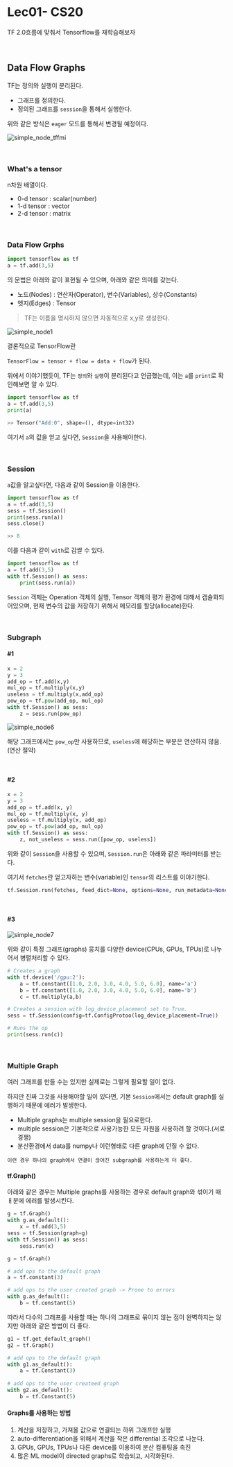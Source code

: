 # Lec01- CS20

TF 2.0흐름에 맞춰서 Tensorflow를 재학습해보자

​    

## Data Flow Graphs

TF는 정의와 실행이 분리된다.

- 그래프를 정의한다.
- 정의된 그래프를 `session`을 통해서 실행한다.



위와 같은 방식은 `eager` 모드를 통해서 변경될 예정이다.



![simple_node_tffmi](https://user-images.githubusercontent.com/13328380/50572264-64c58a80-0dff-11e9-85ad-9a692279e763.jpg)



​    

### What's a tensor

n차원 배열이다.

- 0-d tensor : scalar(number)
- 1-d tensor : vector
- 2-d tensor : matrix

​    

### Data Flow Grphs



```python
import tensorflow as tf
a = tf.add(3,5)
```



의 문법은 아래와 같이 표현될 수 있으며, 아래와 같은 의미를 갖는다.

- 노드(Nodes) : 연산자(Operator), 변수(Variables), 상수(Constants)
- 엣지(Edges) : Tensor



> TF는 이름을 명시하지 않으면 자동적으로 x,y로 생성한다.



![simple_node1](https://user-images.githubusercontent.com/13328380/50572295-36947a80-0e00-11e9-8cff-54748f4c61b0.jpg)



결론적으로 TensorFlow란

`TensorFlow = tensor + flow = data + flow`가 된다.



위에서 이야기했듯이, TF는 `정의`와 `실행`이 분리된다고 언급했는데, 이는 `a`를 `print`로 확인해보면 알 수 있다.

```python
import tensorflow as tf
a = tf.add(3,5)
print(a)

>> Tensor("Add:0", shape=(), dtype=int32)
```



여기서 `a`의 값을 얻고 싶다면, `Session`을 사용해야한다.

​    

### Session

`a`값을 알고싶다면, 다음과 같이 Session을 이용한다.

```python
import tensorflow as tf
a = tf.add(3,5)
sess = tf.Session()
print(sess.run(a))
sess.close()

>> 8
```



이를 다음과 같이 `with`로 감쌀 수 있다.

```python
import tensorflow as tf
a = tf.add(3,5)
with tf.Session() as sess:
    print(sess.run(a))
```



`Session` 객체는 Operation 객체의 실행, Tensor 객체의 평가 환경에 대해서 캡슐화되어있으며, 현재 변수의 값을 저장하기 위해서 메모리를 할당(allocate)한다.

​    

### Subgraph

#### #1

```python
x = 2
y = 3
add_op = tf.add(x,y)
mul_op = tf.multiply(x,y)
useless = tf.multiply(x,add_op)
pow_op = tf.pow(add_op, mul_op)
with tf.Session() as sess:
    z = sess.run(pow_op)
```



![simple_node6](https://user-images.githubusercontent.com/13328380/50572439-39916a00-0e04-11e9-9cf4-c827c9dbd646.jpg)



해당 그래프에서는 `pow_op`만 사용하므로, `useless`에 해당하는 부분은 연산하지 않음.(연산 절약)

​    

#### #2

```python
x = 2
y = 3
add_op = tf.add(x, y)
mul_op = tf.multiply(x, y)
useless = tf.multiply(x, add_op)
pow_op = tf.pow(add_op, mul_op)
with tf.Session() as sess:
    z, not_useless = sess.run([pow_op, useless])
```



위와 같이 `Session`을 사용할 수 있으며, `Session.run`은 아래와 같은 파라미터를 받는다.

여기서 `fetches`란 얻고자하는 변수(variable)인 `tensor`의 리스트를 이야기한다.



```python
tf.Session.run(fetches, feed_dict=None, options=None, run_metadata=None)
```

​    

#### #3

![simple_node7](https://user-images.githubusercontent.com/13328380/50573197-343b1c00-0e12-11e9-82c3-267d9c0f3508.jpg)



위와 같이 특정 그래프(graphs) 뭉치를 다양한 device(CPUs, GPUs, TPUs)로 나누어서 병렬처리할 수 있다.



```python
# Creates a graph
with tf.device('/gpu:2'):
    a = tf.constant([1.0, 2.0, 3.0, 4.0, 5.0, 6.0], name='a')
    b = tf.constant([1.0, 2.0, 3.0, 4.0, 5.0, 6.0], name='b')
    c = tf.multiply(a,b)    

# Creates a session with log_device_placement set to True.
sess = tf.Session(config=tf.ConfigProtoo(log_device_placement=True))

# Runs the op
print(sess.run(c))
```

​    

### Multiple Graph

여러 그래프를 만들 수는 있지만 실제로는 그렇게 필요할 일이 없다. 

하지만 진짜 그것을 사용해야할 일이 있다면, 기본 `Session`에서는 default graph를 실행하기 때문에 에러가 발생한다.

- Multiple graphs는 multiple session을 필요로한다.
- multiple session은 기본적으로 사용가능한 모든 자원을 사용하려 할 것이다.(서로 경쟁)
- 분산환경에서 data를 numpy나 이런형태로 다른 graph에 던질 수 없다.



`이런 경우 하나의 graph에서 연결이 끊어진 subgraph를 사용하는게 더 좋다.`



#### tf.Graph()

아래와 같은 경우는 Multiple graphs를 사용하는 경우로 default graph와 섞이기 때ㅐ문에 에러를 발생시킨다.

```python
g = tf.Graph()
with g.as_default():
    x = tf.add(3,5)
sess = tf.Session(graph=g)
with tf.Session() as sess:
    sess.run(x)
```



```python
g = tf.Graph()

# add ops to the default graph
a = tf.constant(3)

# add ops to the user created graph -> Prone to errors
with g.as_default():
    b = tf.constant(5)
```



따라서 다수의 그래프를 사용할 때는 하나의 그래프로 묶이지 않는 점이 완벽하지는 않지만 아래와 같은 방법이 더 좋다.

```python
g1 = tf.get_default_graph()
g2 = tf.Graph()

# add ops to the default graph
with g1.as_default():
    a = tf.Constant(3)
    
# add ops to the user createed graph
with g2.as_default():
    b = tf.Constant(5)
```



#### Graphs를 사용하는 방법

1. 계산을 저장하고, 가져올 값으로 연결되는 하위 그래프만 실행
2. auto-differentiation을 위해서 계산을 작은 differential 조각으로 나눈다.
3. GPUs, GPUs, TPUs나 다른 device를 이용하여 분산 컴퓨팅을 촉진
4. 많은 ML model이 directed graphs로 학습되고, 시각화된다.



